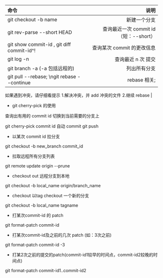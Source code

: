| 命令      |     说明 |
| :-------- | --------:|
| git checkout -b name   |   新建一个分支|
| git rev-parse --short HEAD  |  查询最近一次 commit id （短：--short）|
| git show commit-id , git diff commit-id^! |  查询某次 commit 的更改信息|
|git log -n| 查询最近 n 次 提交|
|git branch -a (-a 包括远程的)| 列出所有分支|
|git pull --rebase; \ngit rebase --continue| rebase 相关; 
如果遇到冲突，请仔细看提示
1.解决冲突，并 add 冲突的文件
2.继续 rebase |

* git cherry-pick 的使用

查询出有用的 commit id
切换到当前需要的分支上

git cherry-pick commit id  自动 commit 
git push 

* 以某次 commit id 拉分支

git checkout -b new_branch commit_id

* 拉取远程所有分支列表

git remote update origin --prune

* checkout out 远程分支到本地

git checkout -b local_name origin/branch_name

* checkout 以tag checkout 一个新的分支

git checkout -b local_name tagname

* 打某次commit-id 的 patch

git format-patch commit-id

* 打某次commit-id及之前的几次 patch (如：3次之前)

git format-patch commit-id -3     

* 打某2次之前的提交的patch(commit-id1较早的时间点，commit-id2较晚的时间点)

git format-patch commit-id1..commit-id2


